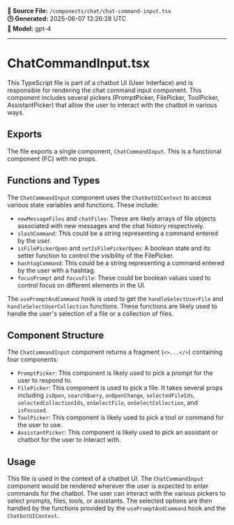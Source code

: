 **📄 Source File:** `/components/chat/chat-command-input.tsx`  
**🕒 Generated:** 2025-06-07 13:26:28 UTC  
**🤖 Model:** gpt-4

---

# ChatCommandInput.tsx

This TypeScript file is part of a chatbot UI (User Interface) and is responsible for rendering the chat command input component. This component includes several pickers (PromptPicker, FilePicker, ToolPicker, AssistantPicker) that allow the user to interact with the chatbot in various ways.

## Exports

The file exports a single component, `ChatCommandInput`. This is a functional component (FC) with no props.

## Functions and Types

The `ChatCommandInput` component uses the `ChatbotUIContext` to access various state variables and functions. These include:

- `newMessageFiles` and `chatFiles`: These are likely arrays of file objects associated with new messages and the chat history respectively.
- `slashCommand`: This could be a string representing a command entered by the user.
- `isFilePickerOpen` and `setIsFilePickerOpen`: A boolean state and its setter function to control the visibility of the FilePicker.
- `hashtagCommand`: This could be a string representing a command entered by the user with a hashtag.
- `focusPrompt` and `focusFile`: These could be boolean values used to control focus on different elements in the UI.

The `usePromptAndCommand` hook is used to get the `handleSelectUserFile` and `handleSelectUserCollection` functions. These functions are likely used to handle the user's selection of a file or a collection of files.

## Component Structure

The `ChatCommandInput` component returns a fragment (`<>...</>`) containing four components:

- `PromptPicker`: This component is likely used to pick a prompt for the user to respond to.
- `FilePicker`: This component is used to pick a file. It takes several props including `isOpen`, `searchQuery`, `onOpenChange`, `selectedFileIds`, `selectedCollectionIds`, `onSelectFile`, `onSelectCollection`, and `isFocused`.
- `ToolPicker`: This component is likely used to pick a tool or command for the user to use.
- `AssistantPicker`: This component is likely used to pick an assistant or chatbot for the user to interact with.

## Usage

This file is used in the context of a chatbot UI. The `ChatCommandInput` component would be rendered wherever the user is expected to enter commands for the chatbot. The user can interact with the various pickers to select prompts, files, tools, or assistants. The selected options are then handled by the functions provided by the `usePromptAndCommand` hook and the `ChatbotUIContext`.